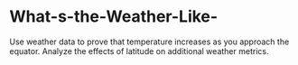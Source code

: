 # What-s-the-Weather-Like-
Use weather data to prove that temperature increases as you approach the equator. Analyze the effects of latitude on additional weather metrics.

